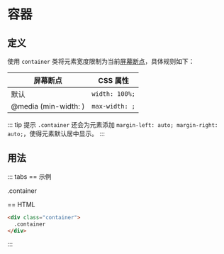 # 容器

## 定义

使用 `container` 类将元素宽度限制为当前[屏幕断点](/guide/config/base/screens.html)，具体规则如下：

<Example padding="p-0">
  <table class="table">
    <thead>
      <tr>
        <th>屏幕断点</th>
        <th>CSS 属性</th>
      </tr>
    </thead>
    <tbody>
      <tr>
        <td>默认</td>
        <td><code>width: 100%;</code></td>
      </tr>
      <tr v-for="item in ['sm', 'md', 'lg', 'xl', '2xl']" :key="item">
        <td class="font-mono">@media (min-width: <CssPropValue :prop="`--screen-${item}`" target="body" />)</td>
        <td><code>max-width: <CssPropValue :prop="`--screen-${item}`" target="body" />;</code></td>
      </tr>
    </tbody>
   </table>
</Example>

::: tip 提示
`.container` 还会为元素添加 `margin-left: auto; margin-right: auto;`，使得元素默认居中显示。
:::

## 用法

::: tabs
== 示例

<Example background="blue-circle">
  <div class="container h-56 font-mono bg-opacity-50 center canvas backdrop-blur-lg">
    .container
  </div>
</Example>

== HTML

```html
<div class="container">
  .container
</div>
```
:::
